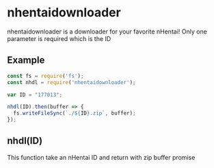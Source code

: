 # nhentaidownloader

nhentaidownloader is a downloader for your favorite nHentai!
Only one parameter is required which is the ID

## Example
```js
const fs = require('fs');
const nhdl = require('nhentaidownloader');

var ID = "177013";

nhdl(ID).then(buffer => {
  fs.writeFileSync(`./${ID}.zip`, buffer);
});
```

## nhdl(ID)

This function take an nHentai ID and return with zip buffer promise
